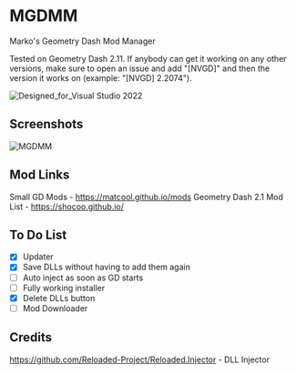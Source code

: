 # MGDMM
Marko's Geometry Dash Mod Manager

Tested on Geometry Dash 2.11.
If anybody can get it working on any other versions, make sure to open an issue and add "[NVGD]" and then the version it works on (example: "[NVGD] 2.2074").

![Designed_for_Visual Studio 2022](https://github.com/user-attachments/assets/4093d510-f36f-447e-9a15-9727d3f5b6d3)

## Screenshots
![MGDMM](https://github.com/user-attachments/assets/f8dd6d46-c22c-4a80-ace8-d1b1c3daf25f)


## Mod Links
Small GD Mods - https://matcool.github.io/mods
Geometry Dash 2.1 Mod List - https://shocoo.github.io/


## To Do List
- [x] Updater
- [x] Save DLLs without having to add them again
- [ ] Auto inject as soon as GD starts
- [ ] Fully working installer
- [x] Delete DLLs button
- [ ] Mod Downloader

## Credits
https://github.com/Reloaded-Project/Reloaded.Injector - DLL Injector
